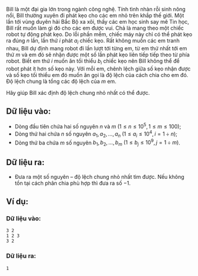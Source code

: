<!--**<center>NGUỒN: ĐỀ THI THỬ VOI 2015 3HB (Hải phòng - Hải Dương - Hưng Yên - Bắc Giang)</center>**-->

Bill là một đại gia lớn trong ngành công nghệ. Tính tình nhàn rỗi sinh nông nổi, Bill thường xuyên đi phát kẹo cho các em nhỏ trên khắp thế giới. Một lần tới vùng duyên hải Bắc Bộ xa xôi, thấy các em học sinh say mê Tin học, Bill rất muốn làm gì đó cho các em được vui. Chả là mang theo một chiếc robot tự động phát kẹo. Do lỗi phần mềm, chiếc máy này chỉ có thể phát kẹo ra đúng $n$ lần, lần thứ $i$ phát  $a_i$ chiếc kẹo. Rất không muốn các em tranh nhau, Bill dự định mang robot đi lần lượt tới từng em, từ em thứ nhất tới em thứ $m$ và em đó sẽ nhận được một số lần phát kẹo liên tiếp tiếp theo từ phía robot. Biết em thứ $i$ muốn ăn tối thiểu $b_i$ chiếc kẹo nên Bill không thể để robot phát ít hơn số kẹo này. Với mỗi em, chênh lệch giữa số kẹo nhận được và số kẹo tối thiểu em đó muốn ăn gọi là độ lệch của cách chia cho em đó. Độ lệch chung là tổng các độ lệch của $m$ em.

Hãy giúp Bill xác định độ lệch chung nhỏ nhất có thể được.

## Dữ liệu vào:
- Dòng đầu tiên chứa hai số nguyên $n$ và $m\ (1 ≤ n ≤ 10^5, 1 ≤ m ≤ 100)$;
- Dòng thứ hai chứa $n$ số nguyên $a_1, a_2, …, a_n\ (1 ≤ a_i ≤ 10^4, i =1 ÷ n)$;
- Dòng thứ ba chứa $m$ số nguyên $b_1, b_2, …, b_m\ (1 ≤ b_j ≤ 10^9, j = 1 ÷ m)$.

## Dữ liệu ra:
- Đưa ra một số nguyên – độ lệch chung nhỏ nhất tìm được. Nếu không tồn tại cách phân chia phù hợp thì đưa ra số $-1$.

## Ví dụ:
### Dữ liệu vào:
```
3 2
1 2 3
3 2
```

### Dữ liệu ra:
```
1
```